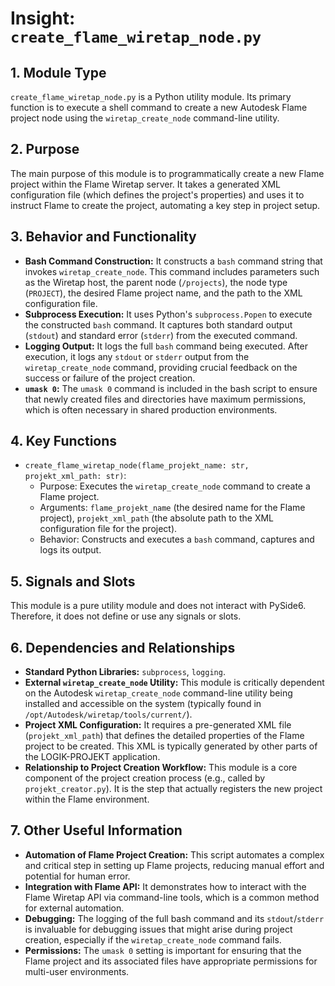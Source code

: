 # Insight: `create_flame_wiretap_node.py`

## 1. Module Type

`create_flame_wiretap_node.py` is a Python utility module. Its primary function is to execute a shell command to create a new Autodesk Flame project node using the `wiretap_create_node` command-line utility.

## 2. Purpose

The main purpose of this module is to programmatically create a new Flame project within the Flame Wiretap server. It takes a generated XML configuration file (which defines the project's properties) and uses it to instruct Flame to create the project, automating a key step in project setup.

## 3. Behavior and Functionality

- **Bash Command Construction:** It constructs a `bash` command string that invokes `wiretap_create_node`. This command includes parameters such as the Wiretap host, the parent node (`/projects`), the node type (`PROJECT`), the desired Flame project name, and the path to the XML configuration file.
- **Subprocess Execution:** It uses Python's `subprocess.Popen` to execute the constructed `bash` command. It captures both standard output (`stdout`) and standard error (`stderr`) from the executed command.
- **Logging Output:** It logs the full `bash` command being executed. After execution, it logs any `stdout` or `stderr` output from the `wiretap_create_node` command, providing crucial feedback on the success or failure of the project creation.
- **`umask 0`:** The `umask 0` command is included in the bash script to ensure that newly created files and directories have maximum permissions, which is often necessary in shared production environments.

## 4. Key Functions

- `create_flame_wiretap_node(flame_projekt_name: str, projekt_xml_path: str)`:
  - Purpose: Executes the `wiretap_create_node` command to create a Flame project.
  - Arguments: `flame_projekt_name` (the desired name for the Flame project), `projekt_xml_path` (the absolute path to the XML configuration file for the project).
  - Behavior: Constructs and executes a `bash` command, captures and logs its output.

## 5. Signals and Slots

This module is a pure utility module and does not interact with PySide6. Therefore, it does not define or use any signals or slots.

## 6. Dependencies and Relationships

- **Standard Python Libraries:** `subprocess`, `logging`.
- **External `wiretap_create_node` Utility:** This module is critically dependent on the Autodesk `wiretap_create_node` command-line utility being installed and accessible on the system (typically found in `/opt/Autodesk/wiretap/tools/current/`).
- **Project XML Configuration:** It requires a pre-generated XML file (`projekt_xml_path`) that defines the detailed properties of the Flame project to be created. This XML is typically generated by other parts of the LOGIK-PROJEKT application.
- **Relationship to Project Creation Workflow:** This module is a core component of the project creation process (e.g., called by `projekt_creator.py`). It is the step that actually registers the new project within the Flame environment.

## 7. Other Useful Information

- **Automation of Flame Project Creation:** This script automates a complex and critical step in setting up Flame projects, reducing manual effort and potential for human error.
- **Integration with Flame API:** It demonstrates how to interact with the Flame Wiretap API via command-line tools, which is a common method for external automation.
- **Debugging:** The logging of the full bash command and its `stdout`/`stderr` is invaluable for debugging issues that might arise during project creation, especially if the `wiretap_create_node` command fails.
- **Permissions:** The `umask 0` setting is important for ensuring that the Flame project and its associated files have appropriate permissions for multi-user environments.